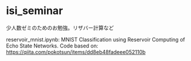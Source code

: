 # isi_seminar

少人数ゼミのためのお勉強。リザバー計算など

reservoir_mnist.ipynb: MNIST Classification using Reservoir Computing of Echo State Networks.
Code based on: https://qiita.com/pokotsun/items/dd8eb48fadeee052110b
